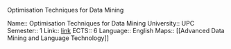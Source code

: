 Optimisation Techniques for Data Mining

Name:: Optimisation Techniques for Data Mining
University:: UPC
Semester:: 1
Link:: [link](https://www.fib.upc.edu/en/studies/masters/master-data-science/curriculum/syllabus/OTDM-MDS)
ECTS:: 6
Language:: English
Maps:: [[Advanced Data Mining and Language Technology]]